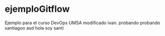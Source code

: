 # ejemploGitflow
Ejemplo para el curso DevOps UMSA
modificado
ivan.
probando probando
santiagoo
asd
hola soy santi
